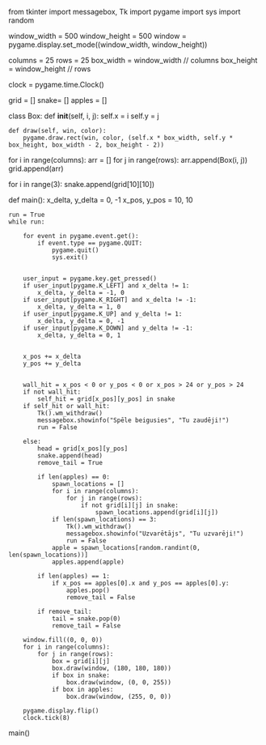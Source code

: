 from tkinter import messagebox, Tk
import pygame
import sys
import random

window_width = 500
window_height = 500
window = pygame.display.set_mode((window_width, window_height))

columns = 25
rows = 25
box_width = window_width // columns
box_height = window_height // rows

clock = pygame.time.Clock()

grid = []
snake= []
apples = []

class Box:
    def __init__(self, i, j):
        self.x = i
        self.y = j

    def draw(self, win, color):
        pygame.draw.rect(win, color, (self.x * box_width, self.y * box_height, box_width - 2, box_height - 2))

for i in range(columns):
    arr = []
    for j in range(rows):
        arr.append(Box(i, j))
    grid.append(arr)

for i in range(3):
    snake.append(grid[10][10])

def main():
    x_delta, y_delta = 0, -1
    x_pos, y_pos = 10, 10

    run = True
    while run:
        
        for event in pygame.event.get():
            if event.type == pygame.QUIT:
                pygame.quit()
                sys.exit()

        
        user_input = pygame.key.get_pressed()
        if user_input[pygame.K_LEFT] and x_delta != 1:
            x_delta, y_delta = -1, 0
        if user_input[pygame.K_RIGHT] and x_delta != -1:
            x_delta, y_delta = 1, 0
        if user_input[pygame.K_UP] and y_delta != 1:
            x_delta, y_delta = 0, -1
        if user_input[pygame.K_DOWN] and y_delta != -1:
            x_delta, y_delta = 0, 1

        
        x_pos += x_delta
        y_pos += y_delta

       
        wall_hit = x_pos < 0 or y_pos < 0 or x_pos > 24 or y_pos > 24
        if not wall_hit:
            self_hit = grid[x_pos][y_pos] in snake
        if self_hit or wall_hit:
            Tk().wm_withdraw()
            messagebox.showinfo("Spēle beigusies", "Tu zaudēji!")
            run = False

        else:
            head = grid[x_pos][y_pos]
            snake.append(head)
            remove_tail = True

            if len(apples) == 0:
                spawn_locations = []
                for i in range(columns):
                    for j in range(rows):
                        if not grid[i][j] in snake:
                            spawn_locations.append(grid[i][j])
                if len(spawn_locations) == 3:
                    Tk().wm_withdraw()
                    messagebox.showinfo("Uzvarētājs", "Tu uzvarēji!")
                    run = False
                apple = spawn_locations[random.randint(0, len(spawn_locations))]
                apples.append(apple)

            if len(apples) == 1:
                if x_pos == apples[0].x and y_pos == apples[0].y:
                    apples.pop()
                    remove_tail = False

            if remove_tail:
                tail = snake.pop(0)
                remove_tail = False

        window.fill((0, 0, 0))
        for i in range(columns):
            for j in range(rows):
                box = grid[i][j]
                box.draw(window, (180, 180, 180))
                if box in snake:
                    box.draw(window, (0, 0, 255))
                if box in apples:
                    box.draw(window, (255, 0, 0))

        pygame.display.flip()
        clock.tick(8)
main()
